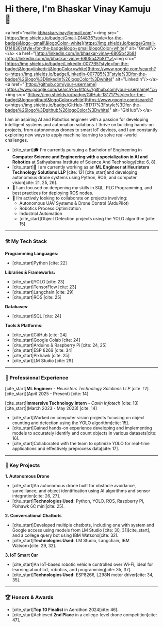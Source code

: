 

# Hi there, I'm Bhaskar Vinay Kamuju 👋

\<a href="mailto:kbhaskarvinay@gmail.com"\>\<img src="[https://img.shields.io/badge/Gmail-D14836?style=for-the-badge\&logo=gmail\&logoColor=white](https://img.shields.io/badge/Gmail-D14836?style=for-the-badge&logo=gmail&logoColor=white)" alt="Gmail"/\>\</a\>
\<a href="[http://linkedin.com/in/bhaskar-vinay-6805b42b8](http://linkedin.com/in/bhaskar-vinay-6805b42b8)"\>\<img src="[https://img.shields.io/badge/LinkedIn-0077B5?style=for-the-badge\&logo=linkedin\&logoColor=white](https://www.google.com/search?q=https://img.shields.io/badge/LinkedIn-0077B5%3Fstyle%3Dfor-the-badge%26logo%3Dlinkedin%26logoColor%3Dwhite)" alt="LinkedIn"/\>\</a\>
\<a href="[https://github.com/your-username](https://www.google.com/search?q=https://github.com/your-username)"\>\<img src="[https://img.shields.io/badge/GitHub-181717?style=for-the-badge\&logo=github\&logoColor=white](https://www.google.com/search?q=https://img.shields.io/badge/GitHub-181717%3Fstyle%3Dfor-the-badge%26logo%3Dgithub%26logoColor%3Dwhite)" alt="GitHub"/\>\</a\>

I am an aspiring AI and Robotics engineer with a passion for developing intelligent systems and automation solutions. I thrive on building hands-on projects, from autonomous drones to smart IoT devices, and I am constantly exploring new ways to apply machine learning to solve real-world challenges.

  * [cite\_start]🎓 I'm currently pursuing a Bachelor of Engineering in **Computer Science and Engineering with a specialization in AI and Robotics** at Sathyabama Institute of Science And Technology[cite: 6, 8].
  * [cite\_start]🔧 I am currently working as an **ML Engineer at Heuristers Technology Solutions LLP** [cite: 12] [cite\_start]and developing autonomous drone systems using Python, ROS, and computer vision[cite: 21, 25, 26].
  * 🌱 I am focused on deepening my skills in SQL, PLC Programming, and best practices for deploying ROS nodes.
  * 👯 I’m actively looking to collaborate on projects involving:
      * Autonomous UAV Systems & Drone Control (ArduPilot)
      * Robotics Process Optimization
      * Industrial Automation
      * [cite\_start]Object Detection projects using the YOLO algorithm [cite: 15]

-----

### 🛠️ My Tech Stack

**Programming Languages:**

  * [cite\_start]Python [cite: 22]

**Libraries & Frameworks:**

  * [cite\_start]YOLO [cite: 23]
  * [cite\_start]TensorFlow [cite: 23]
  * [cite\_start]Langchain [cite: 29]
  * [cite\_start]ROS [cite: 25]

**Databases:**

  * [cite\_start]SQL [cite: 24]

**Tools & Platforms:**

  * [cite\_start]GitHub [cite: 24]
  * [cite\_start]Google Colab [cite: 24]
  * [cite\_start]Arduino & Raspberry Pi [cite: 24, 25]
  * [cite\_start]ESP 8266 [cite: 34]
  * [cite\_start]Pixhawk [cite: 25]
  * [cite\_start]LM Studio [cite: 29]

-----

### 💼 Professional Experience

[cite\_start]**ML Engineer** - *Heuristers Technology Solutions LLP* [cite: 12]
[cite\_start](April 2025 - Present) [cite: 14]

[cite\_start]**Immersive Technology Intern** - *Cavin Infotech* [cite: 13]
[cite\_start](March 2023 - May 2023) [cite: 14]

  * [cite\_start]Worked on computer vision projects focusing on object counting and detection using the YOLO algorithm[cite: 15].
  * [cite\_start]Gained hands-on experience developing and implementing models to accurately identify and count objects in various datasets[cite: 16].
  * [cite\_start]Collaborated with the team to optimize YOLO for real-time applications and effectively preprocess data[cite: 17].

-----

### 🚀 Key Projects

**1. Autonomous Drone**

  * [cite\_start]An autonomous drone built for obstacle avoidance, surveillance, and object identification using AI algorithms and sensor integration[cite: 26, 27].
  * [cite\_start]**Technologies Used:** Python, YOLO, ROS, Raspberry Pi, Pixhawk 6C mini[cite: 25].

**2. Conversational Chatbots**

  * [cite\_start]Developed multiple chatbots, including one with system and Google access using models from LM Studio [cite: 30, 31][cite\_start], and a college query bot using IBM Watsonx[cite: 32].
  * [cite\_start]**Technologies Used:** LM Studio, Langchain, IBM Watsonx[cite: 29, 32].

**3. IoT Smart Car**

  * [cite\_start]An IoT-based robotic vehicle controlled over Wi-Fi, ideal for learning about IoT, robotics, and programming[cite: 35, 37].
  * [cite\_start]**Technologies Used:** ESP8266, L298N motor driver[cite: 34, 35].

-----

### 🏆 Honors & Awards

  * [cite\_start]**Top 10 Finalist** in Aerothon 2024[cite: 46].
  * [cite\_start]Achieved **2nd Place** in a college-level drone competition[cite: 47].
